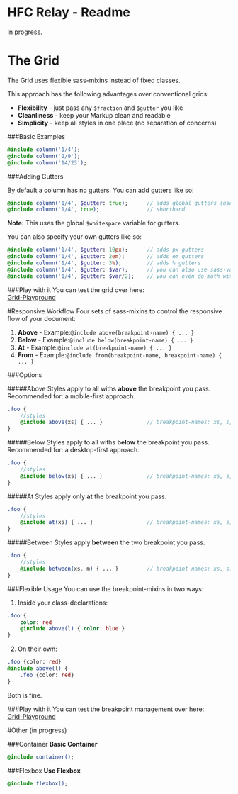 # HFC Relay - Readme

In progress.


# The Grid
The Grid uses flexible sass-mixins instead of fixed classes.<br>

This approach has the following advantages over conventional grids:<br>

- **Flexibility** - just pass any ```$fraction``` and ```$gutter``` you like
- **Cleanliness** - keep your Markup clean and readable
- **Simplicity** - keep all styles in one place (no separation of concerns)

###Basic Examples

```sass
@include column('1/4');
@include column('2/9');
@include column('14/23');
```

###Adding Gutters

By default a column has no gutters. You can add gutters like so:

```sass
@include column('1/4', $gutter: true); 		// adds global gutters (use: 'true' or 'basic')
@include column('1/4', true); 				// shorthand 
```
**Note:** This uses the global ```$whitespace``` variable for gutters.

You can also specify your own gutters like so:
```sass
@include column('1/4', $gutter: 10px); 		// adds px gutters
@include column('1/4', $gutter: 2em); 		// adds em gutters
@include column('1/4', $gutter: 3%); 		// adds % gutters
@include column('1/4', $gutter: $var); 		// you can also use sass-variables
@include column('1/4', $gutter: $var/2); 	// you can even do math with them
```

###Play with it
You can test the grid over here:<br>
[Grid-Playground](http://codepen.io/NilsDannemann/pen/NGwmqq?editors=110)


#Responsive Workflow
Four sets of sass-mixins to control the responsive flow of your document:

1. **Above** - Example:``` @include above(breakpoint-name) { ... } ```
2. **Below** - Example:``` @include below(breakpoint-name) { ... } ```
3. **At** - Example:``` @include at(breakpoint-name) { ... } ```
4. **From** - Example:``` @include from(breakpoint-name, breakpoint-name) { ... } ```

###Options

#####Above
Styles apply to all withs **above** the breakpoint you pass.<br>
Recommended for: a mobile-first approach.
```sass
.foo {
	//styles
	@include above(xs) { ... }				// breakpoint-names: xs, s, m, l, xl, xxl
}
```

#####Below
Styles apply to all withs **below** the breakpoint you pass.<br>
Recommended for: a desktop-first approach.
```sass
.foo {
	//styles
	@include below(xs) { ... }				// breakpoint-names: xs, s, m, l, xl, xxl
}
```

#####At
Styles apply only **at** the breakpoint you pass.<br>
```sass
.foo {
	//styles
	@include at(xs) { ... }					// breakpoint-names: xs, s, m, l, xl, xxl
}
```

#####Between
Styles apply **between** the two breakpoint you pass.<br>
```sass
.foo {
	//styles
	@include between(xs, m) { ... }			// breakpoint-names: xs, s, m, l, xl, xxl
}
```

###Flexible Usage
You can use the breakpoint-mixins in two ways:

1. Inside your class-declarations: <br>
```sass
.foo {
	color: red
	@include above(l) { color: blue }
}
```

2. On their own: <br>
```sass
.foo {color: red}
@include above(l) { 
	.foo {color: red}
}
```
Both is fine.

###Play with it
You can test the breakpoint management over here:<br>
[Grid-Playground](http://codepen.io/NilsDannemann/pen/NGwmqq?editors=110)


#Other (in progress)

###Container
**Basic Container**
```sass
@include container();
```

###Flexbox 
**Use Flexbox**
```sass
@include flexbox();
```
